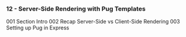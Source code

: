 ### 12 - Server-Side Rendering with Pug Templates
001 Section Intro
002 Recap Server-Side vs Client-Side Rendering
003 Setting up Pug in Express